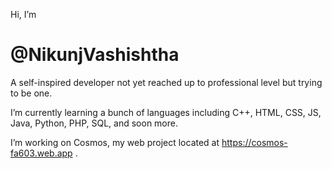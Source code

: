 Hi, I’m
# @NikunjVashishtha

A self-inspired developer not yet reached up to professional level but trying to be one.

I’m currently learning a bunch of languages including C++, HTML, CSS, JS, Java, Python, PHP, SQL, and soon more.

I’m working on Cosmos, my web project located at https://cosmos-fa603.web.app .

<!---
NikunjVashishtha/NikunjVashishtha is a ✨ special ✨ repository because its `README.md` (this file) appears on your GitHub profile.
You can click the Preview link to take a look at your changes.
--->
